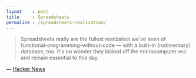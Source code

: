 ```yaml
---
layout    : post
title     : Spreadsheets
permalink : /spreadsheets-realization/
---
```


> Spreadsheets really are the fullest realization we've seen of
> functional-programming-without-code &mdash; with a built-in (rudimentary)
> database, too. It's no wonder they kicked off the microcomputer era and remain
> essential to this day.

&mdash; [Hacker News](https://news.ycombinator.com/item?id=20083753)
